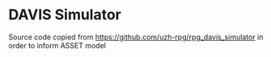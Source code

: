 # DAVIS Simulator

Source code copied from https://github.com/uzh-rpg/rpg_davis_simulator in order to inform ASSET model
